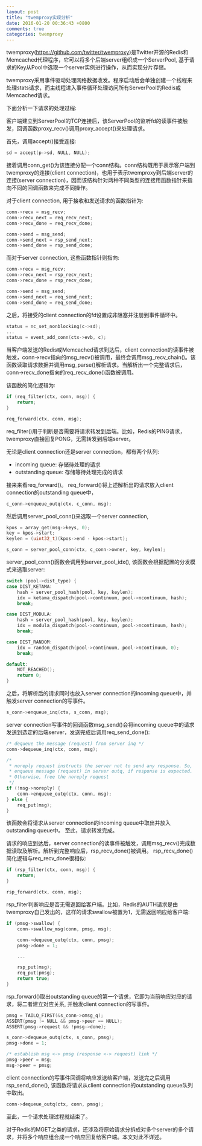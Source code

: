 ```yaml
---
layout: post
title: "twemproxy实现分析"
date: 2016-01-20 00:36:43 +0800
comments: true
categories: twemproxy
---
```

twemproxy(https://github.com/twitter/twemproxy)是Twitter开源的Redis和Memcached代理程序，它可以将多个后端server组织成一个ServerPool, 基于请求的Key从Pool中选取一个server实例进行操作，从而实现分片存储。

twemproxy采用事件驱动处理网络数据收发。程序启动后会单独创建一个线程来处理stats请求，而主线程进入事件循环处理访问所有ServerPool的Redis或Memcached请求。

<!--more-->
下面分析一下请求的处理过程:

客户端建立到ServerPool的TCP连接后，该ServerPool的监听fd的读事件被触发，回调函数proxy_recv()调用proxy_accept()来处理请求。

首先，调用accept()接受连接:
```c
sd = accept(p->sd, NULL, NULL);
```

接着调用conn_get()为该连接分配一个conn结构。conn结构既用于表示客户端到twemproxy的连接(client connection)，也用于表示twemproxy到后端server的连接(server connection)，因而该结构针对两种不同类型的连接用函数指针来指向不同的回调函数来完成不同操作。

对于client connection, 用于接收和发送请求的函数指针为:
```c
conn->recv = msg_recv;
conn->recv_next = req_recv_next;
conn->recv_done = req_recv_done;

conn->send = msg_send;
conn->send_next = rsp_send_next;
conn->send_done = rsp_send_done;
```
而对于server connection, 这些函数指针则指向:
```c
conn->recv = msg_recv;
conn->recv_next = rsp_recv_next;
conn->recv_done = rsp_recv_done;

conn->send = msg_send;
conn->send_next = req_send_next;
conn->send_done = req_send_done;
```
之后，将接受的client connection的fd设置成非阻塞并注册到事件循环中。
```c
status = nc_set_nonblocking(c->sd);
...
status = event_add_conn(ctx->evb, c);
```
当客户端发送的Redis或Memcached请求到达后，client connection的读事件被触发，conn->recv指向的msg_recv()被调用，最终会调用msg_recv_chain()。该函数读取请求数据并调用msg_parse()解析请求。当解析出一个完整请求后，conn->recv_done指向的req_recv_done()函数被调用。

该函数的简化逻辑为:
```c
if (req_filter(ctx, conn, msg)) {
    return;
}

req_forward(ctx, conn, msg);
```
req_filter()用于判断是否需要将请求转发到后端。比如，Redis的PING请求，twemproxy直接回复PONG，无需转发到后端server。

无论是client connection还是server connection，都有两个队列:

* incoming queue: 存储待处理的请求
* outstanding queue: 存储等待处理完成的请求

接来来看req_forward()。
req_forward()将上述解析出的请求放入client connection的outstanding queue中，
```c
c_conn->enqueue_outq(ctx, c_conn, msg);
```
然后调用server_pool_conn()来选取一个server connection,
```c
kpos = array_get(msg->keys, 0);
key = kpos->start;
keylen = (uint32_t)(kpos->end - kpos->start);

s_conn = server_pool_conn(ctx, c_conn->owner, key, keylen);
```
server_pool_conn()函数会调用到server_pool_idx(), 该函数会根据配置的分发模式来选取server:
```c
switch (pool->dist_type) {
case DIST_KETAMA:
    hash = server_pool_hash(pool, key, keylen);
    idx = ketama_dispatch(pool->continuum, pool->ncontinuum, hash);
    break;

case DIST_MODULA:
    hash = server_pool_hash(pool, key, keylen);
    idx = modula_dispatch(pool->continuum, pool->ncontinuum, hash);
    break;

case DIST_RANDOM:
    idx = random_dispatch(pool->continuum, pool->ncontinuum, 0);
    break;

default:
    NOT_REACHED();
    return 0;
}
```

之后，将解析后的请求同时也放入server connection的incoming queue中，并触发server connection的写事件。
```c
s_conn->enqueue_inq(ctx, s_conn, msg);
```
server connection写事件的回调函数msg_send()会将incoming queue中的请求发送到选定的后端server，发送完成后调用req_send_done():
```c
/* dequeue the message (request) from server inq */
conn->dequeue_inq(ctx, conn, msg);

/*
 * noreply request instructs the server not to send any response. So,
 * enqueue message (request) in server outq, if response is expected.
 * Otherwise, free the noreply request
 */
if (!msg->noreply) {
    conn->enqueue_outq(ctx, conn, msg);
} else {
    req_put(msg);
}
```
该函数会将请求从server connection的incoming queue中取出并放入outstanding queue中。
至此，请求转发完成。

请求的响应到达后，server connection的读事件被触发，调用msg_recv()完成数据读取及解析。解析到完整响应后，rsp_recv_done()被调用。
rsp_recv_done()简化逻辑与req_recv_done很相似:
```c
if (rsp_filter(ctx, conn, msg)) {
    return;
}

rsp_forward(ctx, conn, msg);
```
rsp_filter判断响应是否无需返回给客户端。比如，Redis的AUTH请求是由twemproxy自己发出的，这样的请求swallow被置为1，无需返回响应给客户端:
```c
if (pmsg->swallow) {
    conn->swallow_msg(conn, pmsg, msg);

    conn->dequeue_outq(ctx, conn, pmsg);
    pmsg->done = 1;

    ...

    rsp_put(msg);
    req_put(pmsg);
    return true;
}
```

rsp_forward()取出outstanding queue的第一个请求，它即为当前响应对应的请求，将二者建立对应关系, 并触发client connection的写事件。
```c
pmsg = TAILQ_FIRST(&s_conn->omsg_q);
ASSERT(pmsg != NULL && pmsg->peer == NULL);
ASSERT(pmsg->request && !pmsg->done);

s_conn->dequeue_outq(ctx, s_conn, pmsg);
pmsg->done = 1;

/* establish msg <-> pmsg (response <-> request) link */
pmsg->peer = msg;
msg->peer = pmsg;
```
client connection的写事件回调将响应发送给客户端，发送完之后调用rsp_send_done(), 该函数将请求从client connection的outstanding queue队列中取出。
```c
conn->dequeue_outq(ctx, conn, pmsg);
```
至此，一个请求处理过程就结束了。

对于Redis的MGET之类的请求，还涉及将原始请求分拆成对多个server的多个请求，并将多个响应组合成一个响应回复给客户端。本文对此不详述。
